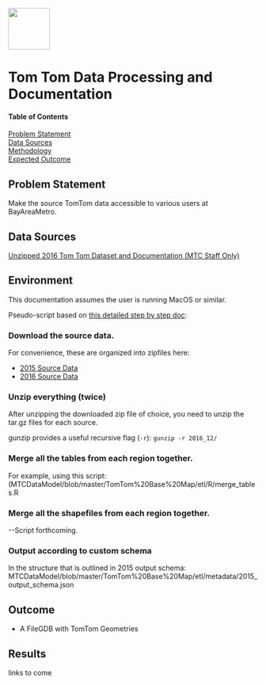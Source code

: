 <a href="url"><img src="http://gis.mtc.ca.gov/mtcimages/mtcgisLogo.png" align="top" height="84" width="84" ></a>  

# Tom Tom Data Processing and Documentation  
  
#### Table of Contents  
[Problem Statement](#problem-statement)   
[Data Sources](#data-sources)  
[Methodology](#methodology)   
[Expected Outcome](#outcome)  

## Problem Statement  

Make the source TomTom data accessible to various users at BayAreaMetro.  

## Data Sources

[Unzipped 2016 Tom Tom Dataset and Documentation (MTC Staff Only)](https://mtcdrive.app.box.com/folder/35509938044)  

## Environment

This documentation assumes the user is running MacOS or similar. 

Pseudo-script based on [this detailed step by step doc](https://github.com/BayAreaMetro/MTCDataModel/blob/master/TomTom%20Base%20Map/pdfs/Procedures%20for%20Processing%20New%20TomTom%20Basemap%20Data.pdf):

### Download the source data. 

For convenience, these are organized into zipfiles here:

- [2015 Source Data](https://mtcdrive.box.com/s/w5c4ofvh09uam2sornp2rc8nzo2r2i58)   
- [2016 Source Data](https://mtcdrive.box.com/s/b22pidd6h00zsbbkmadrkwsvmfea6uoq)    

### Unzip everything (twice)

After unzipping the downloaded zip file of choice, you need to unzip the tar.gz files for each source.

gunzip provides a useful recursive flag (`-r`): `gunzip -r 2016_12/`  

### Merge all the tables from each region together.   

For example, using this script: (MTCDataModel/blob/master/TomTom%20Base%20Map/etl/R/merge_tables.R

### Merge all the shapefiles from each region together.      

--Script forthcoming. 

### Output according to custom schema   

In the structure that is outlined in 2015 output schema: MTCDataModel/blob/master/TomTom%20Base%20Map/etl/metadata/2015_output_schema.json  

## Outcome

- A FileGDB with TomTom Geometries

## Results  

links to come   
